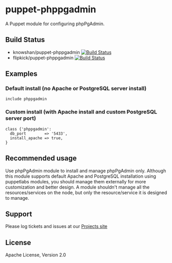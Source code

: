 puppet-phppgadmin
=================

A Puppet module for configuring phpPgAdmin.

Build Status
------------

* knowshan/puppet-phppgadmin [![Build Status](https://travis-ci.org/knowshan/puppet-phppgadmin.png)](https://travis-ci.org/knowshan/puppet-phppgadmin)
* flipkick/puppet-phppgadmin [![Build Status](https://travis-ci.org/flipkick/puppet-phppgadmin.png)](https://travis-ci.org/flipkick/puppet-phppgadmin)


Examples
--------

### Default install (no Apache or PostgreSQL server install)
    include phppgadmin

### Custom install (with Apache install and custom PostgreSQL server port)
    class {'phppgadmin':
      db_port        => '5433',
      install_apache => true,
    }


Recommended usage
-----------------

Use phpPgAdmin module to install and manage phpPgAdmin only.
Although this module supports default Apache and PostgreSQL installation using
puppetlabs modules, you should manage them externally for more customization
and better design. A module shouldn't manage all the resources/services on the
node, but only the resource/service it is designed to manage. 


Support
-------

Please log tickets and issues at our [Projects site](https://github.com/knowshan/puppet-phppgadmin)

License
-------

Apache License, Version 2.0

